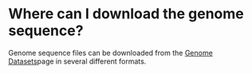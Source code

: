 # Where can I download the genome sequence?
<!-- pombase_categories: Datasets,Sequence Retrieval -->

Genome sequence files can be downloaded from the [Genome
Datasets](/downloads/genome-datasets)page in several different formats.

